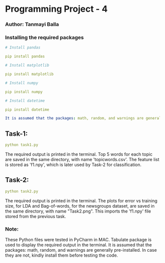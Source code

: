 # Programming Project - 4
### Author: Tanmayi Balla


### Installing the required packages


```yml
# Install pandas

pip install pandas

# Install matplotlib

pip install matplotlib

# Install numpy

pip install numpy

# Install datetime

pip install datetime

It is assumed that the packages: math, random, and warnings are generally pre-installed. In case they are not, kindly install them before testing the code.

```

## Task-1:
```yml
python task1.py
```
The required output is printed in the terminal. 
Top 5 words for each topic are saved in the same directory, with name 'topicwords.csv'.
The feature list is stored as 'f1.npy', which is later used by Task-2 for classification.

## Task-2:

```yml
python task2.py
```

The required output is printed in the terminal. The plots for error vs training size, for LDA and Bag-of-words, for the newsgroups dataset, are saved in the same directory, with name "Task2.png".
This imports the 'f1.npy' file stored from the previous task. 


### Note:
These Python files were tested in PyCharm in MAC.
Tabulate package is used to display the required output in the terminal.
It is assumed that the packages: math, random, and warnings are generally pre-installed. In case they are not, kindly install them before testing the code.


